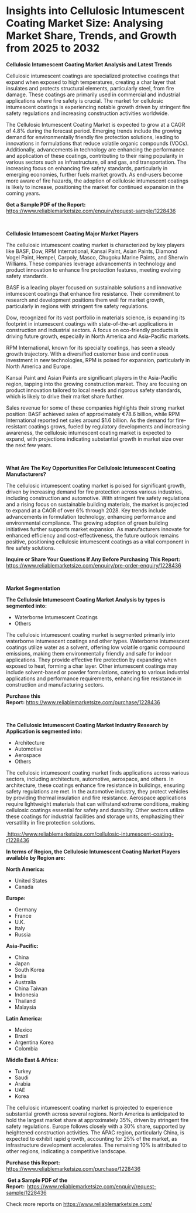 <p><h1>Insights into Cellulosic Intumescent Coating Market Size: Analysing Market Share, Trends, and Growth from 2025 to 2032</h1></p><p><strong>Cellulosic Intumescent Coating Market Analysis and Latest Trends</strong></p>
<p><p>Cellulosic intumescent coatings are specialized protective coatings that expand when exposed to high temperatures, creating a char layer that insulates and protects structural elements, particularly steel, from fire damage. These coatings are primarily used in commercial and industrial applications where fire safety is crucial. The market for cellulosic intumescent coatings is experiencing notable growth driven by stringent fire safety regulations and increasing construction activities worldwide.</p><p>The Cellulosic Intumescent Coating Market is expected to grow at a CAGR of 4.8% during the forecast period. Emerging trends include the growing demand for environmentally friendly fire protection solutions, leading to innovations in formulations that reduce volatile organic compounds (VOCs). Additionally, advancements in technology are enhancing the performance and application of these coatings, contributing to their rising popularity in various sectors such as infrastructure, oil and gas, and transportation. The increasing focus on enhancing fire safety standards, particularly in emerging economies, further fuels market growth. As end-users become more aware of fire hazards, the adoption of cellulosic intumescent coatings is likely to increase, positioning the market for continued expansion in the coming years.</p></p>
<p><strong>Get a Sample PDF of the Report:&nbsp;</strong> <a href="https://www.reliablemarketsize.com/enquiry/request-sample/1228436?utm_campaign=2115&utm_medium=2&utm_source=Github&utm_content=ia&utm_term=02022025&utm_id=cellulosic-intumescent-coating">https://www.reliablemarketsize.com/enquiry/request-sample/1228436</a></p>
<p>&nbsp;</p>
<p><strong>Cellulosic Intumescent Coating Major Market Players</strong></p>
<p><p>The cellulosic intumescent coating market is characterized by key players like BASF, Dow, RPM International, Kansai Paint, Asian Paints, Diamond Vogel Paint, Hempel, Carpoly, Masco, Chugoku Marine Paints, and Sherwin Williams. These companies leverage advancements in technology and product innovation to enhance fire protection features, meeting evolving safety standards.</p><p>BASF is a leading player focused on sustainable solutions and innovative intumescent coatings that enhance fire resistance. Their commitment to research and development positions them well for market growth, particularly in regions with stringent fire safety regulations.</p><p>Dow, recognized for its vast portfolio in materials science, is expanding its footprint in intumescent coatings with state-of-the-art applications in construction and industrial sectors. A focus on eco-friendly products is driving future growth, especially in North America and Asia-Pacific markets.</p><p>RPM International, known for its specialty coatings, has seen a steady growth trajectory. With a diversified customer base and continuous investment in new technologies, RPM is poised for expansion, particularly in North America and Europe.</p><p>Kansai Paint and Asian Paints are significant players in the Asia-Pacific region, tapping into the growing construction market. They are focusing on product innovation tailored to local needs and rigorous safety standards, which is likely to drive their market share further.</p><p>Sales revenue for some of these companies highlights their strong market position: BASF achieved sales of approximately €78.6 billion, while RPM International reported net sales around $1.6 billion. As the demand for fire-resistant coatings grows, fueled by regulatory developments and increasing awareness, the cellulosic intumescent coating market is expected to expand, with projections indicating substantial growth in market size over the next few years.</p></p>
<p>&nbsp;</p>
<p><strong>What Are The Key Opportunities For Cellulosic Intumescent Coating Manufacturers?</strong></p>
<p><p>The cellulosic intumescent coating market is poised for significant growth, driven by increasing demand for fire protection across various industries, including construction and automotive. With stringent fire safety regulations and a rising focus on sustainable building materials, the market is projected to expand at a CAGR of over 6% through 2028. Key trends include advancements in formulation technology, enhancing performance and environmental compliance. The growing adoption of green building initiatives further supports market expansion. As manufacturers innovate for enhanced efficiency and cost-effectiveness, the future outlook remains positive, positioning cellulosic intumescent coatings as a vital component in fire safety solutions.</p></p>
<p><strong>Inquire or Share Your Questions If Any Before Purchasing This Report:</strong> <a href="https://www.reliablemarketsize.com/enquiry/pre-order-enquiry/1228436?utm_campaign=2115&utm_medium=2&utm_source=Github&utm_content=ia&utm_term=02022025&utm_id=cellulosic-intumescent-coating">https://www.reliablemarketsize.com/enquiry/pre-order-enquiry/1228436</a></p>
<p>&nbsp;</p>
<p><strong>Market Segmentation</strong></p>
<p><strong>The Cellulosic Intumescent Coating Market Analysis by types is segmented into:</strong></p>
<p><ul><li>Waterborne Intumescent Coatings</li><li>Others</li></ul></p>
<p><p>The cellulosic intumescent coating market is segmented primarily into waterborne intumescent coatings and other types. Waterborne intumescent coatings utilize water as a solvent, offering low volatile organic compound emissions, making them environmentally friendly and safe for indoor applications. They provide effective fire protection by expanding when exposed to heat, forming a char layer. Other intumescent coatings may include solvent-based or powder formulations, catering to various industrial applications and performance requirements, enhancing fire resistance in construction and manufacturing sectors.</p></p>
<p><strong>Purchase this Report:&nbsp;</strong><a href="https://www.reliablemarketsize.com/purchase/1228436?utm_campaign=2115&utm_medium=2&utm_source=Github&utm_content=ia&utm_term=02022025&utm_id=cellulosic-intumescent-coating">https://www.reliablemarketsize.com/purchase/1228436</a></p>
<p>&nbsp;</p>
<p><strong>The Cellulosic Intumescent Coating Market Industry Research by Application is segmented into:</strong></p>
<p><ul><li>Architecture</li><li>Automotive</li><li>Aerospace</li><li>Others</li></ul></p>
<p><p>The cellulosic intumescent coating market finds applications across various sectors, including architecture, automotive, aerospace, and others. In architecture, these coatings enhance fire resistance in buildings, ensuring safety regulations are met. In the automotive industry, they protect vehicles by providing thermal insulation and fire resistance. Aerospace applications require lightweight materials that can withstand extreme conditions, making cellulosic coatings essential for safety and durability. Other sectors utilize these coatings for industrial facilities and storage units, emphasizing their versatility in fire protection solutions.</p></p>
<p><a href="https://www.reliablemarketsize.com/cellulosic-intumescent-coating-r1228436?utm_campaign=2115&utm_medium=2&utm_source=Github&utm_content=ia&utm_term=02022025&utm_id=cellulosic-intumescent-coating">&nbsp;https://www.reliablemarketsize.com/cellulosic-intumescent-coating-r1228436</a></p>
<p><strong>In terms of Region, the Cellulosic Intumescent Coating Market Players available by Region are:</strong></p>
<p>
    <p> <strong> North America: </strong>
        <ul>
            <li>United States</li>
            <li>Canada</li>
        </ul>
        </p> 
    <p> <strong> Europe: </strong>
        <ul>
            <li>Germany</li>
            <li>France</li>
            <li>U.K.</li>
            <li>Italy</li>
            <li>Russia</li>
        </ul>
        </p> 
    <p> <strong> Asia-Pacific: </strong>
        <ul>
            <li>China</li>
            <li>Japan</li>
            <li>South Korea</li>
            <li>India</li>
            <li>Australia</li>
            <li>China Taiwan</li>
            <li>Indonesia</li>
            <li>Thailand</li>
            <li>Malaysia</li>
        </ul>
        </p> 
    <p> <strong> Latin America: </strong>
        <ul>
            <li>Mexico</li>
            <li>Brazil</li>
            <li>Argentina Korea</li>
            <li>Colombia</li>
        </ul>
        </p> 
    <p> <strong> Middle East & Africa: </strong>
        <ul>
            <li>Turkey</li>
            <li>Saudi</li>
            <li>Arabia</li>
            <li>UAE</li>
            <li>Korea</li>
        </ul>
    </p>
    </p>
<p><p>The cellulosic intumescent coating market is projected to experience substantial growth across several regions. North America is anticipated to hold the largest market share at approximately 35%, driven by stringent fire safety regulations. Europe follows closely with a 30% share, supported by heightened construction activities. The APAC region, particularly China, is expected to exhibit rapid growth, accounting for 25% of the market, as infrastructure development accelerates. The remaining 10% is attributed to other regions, indicating a competitive landscape.</p></p>
<p><strong>Purchase this Report: </strong><a href="https://www.reliablemarketsize.com/purchase/1228436?utm_campaign=2115&utm_medium=2&utm_source=Github&utm_content=ia&utm_term=02022025&utm_id=cellulosic-intumescent-coating">https://www.reliablemarketsize.com/purchase/1228436</a></p>
<p>&nbsp;<strong>Get a Sample PDF of the Report:&nbsp;&nbsp;</strong><a href="https://www.reliablemarketsize.com/enquiry/request-sample/1228436?utm_campaign=2115&utm_medium=2&utm_source=Github&utm_content=ia&utm_term=02022025&utm_id=cellulosic-intumescent-coating">https://www.reliablemarketsize.com/enquiry/request-sample/1228436</a></p>
<p><strong></strong></p>
<p>Check more reports on <a href="https://www.reliablemarketsize.com/?utm_campaign=2115&utm_medium=2&utm_source=Github&utm_content=ia&utm_term=02022025&utm_id=cellulosic-intumescent-coating">https://www.reliablemarketsize.com/</a></p>